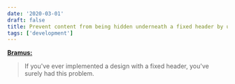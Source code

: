 ```yaml
---
date: '2020-03-01'
draft: false
title: Prevent content from being hidden underneath a fixed header by using `scroll-margin-top`
tags: ['development']
---
```


**[Bramus:](https://www.bram.us/2020/03/01/prevent-content-from-being-hidden-underneath-a-fixed-header-by-using-scroll-margin-top/)**
> If you've ever implemented a design with a fixed header, you've surely had this problem.<!-- excerpt -->
